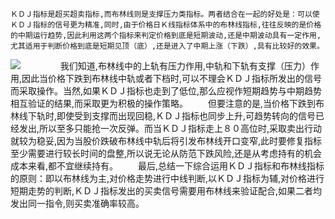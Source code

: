 	
    ＫＤＪ指标是超买超卖指标,而布林线则是支撑压力类指标。两者结合在一起的好处是：可以使ＫＤＪ指标的信号更为精准,同时,由于价格日Ｋ线指标体系中的布林线指标,往往反映的是价格的中期运行趋势,因此利用这两个指标来判定价格到底是短期波动,还是中期波动具有一定作用,尤其适用于判断价格到底是短期见顶（底）,还是进入了中期上涨（下跌）,具有比较好的效果。 
    
![](http://www.net767.com/gupiao/UploadFiles_2010/201006/20100607225837340.gif)
　　
　　我们知道,布林线中的上轨有压力作用,中轨和下轨有支撑（压力）作用,因此当价格下跌到布林线中轨或者下档时,可以不理会ＫＤＪ指标所发出的信号而采取操作。当然,如果ＫＤＪ指标也走到了低位,那么应视作短期趋势与中期趋势相互验证的结果,而采取更为积极的操作策略。 
　　但要注意的是,当价格下跌到布林线下轨时,即使受到支撑而出现回稳,ＫＤＪ指标也同步上升,可趋势转向的信号已经发出,所以至多只能抢一次反弹。而当ＫＤＪ指标走上８０高位时,采取卖出行动就较为稳妥,因为当股价跌破布林线中轨后将引发布林线开口变窄,此时要修复指标至少需要进行较长时间的盘整,所以说无论从防范下跌风险,还是从考虑持有的机会成本来看,都不宜继续持有。 
　　最后,总结一下综合运用ＫＤＪ指标和布林线指标的原则：即以布林线为主,对价格走势进行中线判断,以ＫＤＪ指标为辅,对价格进行短期走势的判断,ＫＤＪ指标发出的买卖信号需要用布林线来验证配合,如果二者均发出同一指令,则买卖准确率较高。
